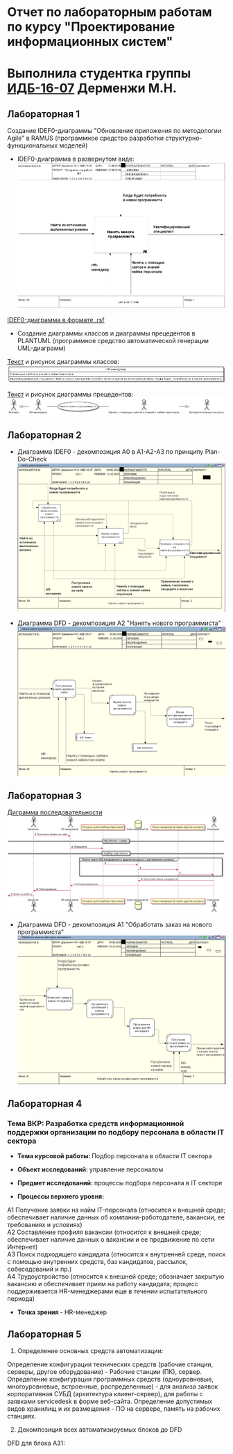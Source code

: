 # Отчет по лабораторным работам по курсу "Проектирование информационных систем"
# Выполнила студентка группы [ИДБ-16-07](https://github.com/stankin/design-1/wiki/list-idb-16-07)  Дерменжи М.Н.

## Лабораторная 1

Создание IDEF0-диаграммы "Обновление приложения по методологии Agile" в RAMUS (программное средство разработки структурно-функциональных моделей)
 * IDEF0-диаграмма в развернутом виде:
![none](https://github.com/Keksylka/RepositoryOtDermenzhi/blob/master/%D0%9B%D0%B0%D0%B1%D0%B01.jpg)

[IDEF0-диаграмма в формате .rsf](https://github.com/Keksylka/RepositoryOtDermenzhi/blob/master/Lab1.rsf)


* Создание диаграммы классов и диаграммы прецедентов в PLANTUML (программное средство автоматической генерации UML-диаграмм)

[Текст](https://github.com/Keksylka/RepositoryOtDermenzhi/blob/master/Plantuml) и рисунок диаграммы классов:
![none](https://github.com/Keksylka/RepositoryOtDermenzhi/blob/master/plant.png)

[Текст](https://github.com/Keksylka/RepositoryOtDermenzhi/blob/master/Plantuml2) и рисунок диаграммы прецедентов:
![none](https://github.com/Keksylka/RepositoryOtDermenzhi/blob/master/Plant2.png)


## Лабораторная 2

* Диаграмма IDEF0 - декомпозиция А0 в А1-А2-А3 по принципу Plan-Do-Check
![none](https://github.com/Keksylka/RepositoryOtDermenzhi/blob/master/Лаба2ДиаграммаPDC.png)

* Диаграмма DFD - декомпозиция А2 "Нанять нового программиста"
![none](https://github.com/Keksylka/RepositoryOtDermenzhi/blob/master/%D0%9B%D0%B0%D0%B1%D0%B02%D0%94%D0%B8%D0%B0%D0%B3%D1%80%D0%B0%D0%BC%D0%BC%D0%B0DFD.png)


## Лабораторная 3

[Диграмма последовательности](https://github.com/Keksylka/RepositoryOtDermenzhi/blob/master/%D0%9B%D0%B0%D0%B1%D0%BE%D1%80%D0%B0%D1%82%D0%BE%D1%80%D0%BD%D0%B0%D1%8F%D0%A0%D0%B0%D0%B1%D0%BE%D1%82%D0%B03%D0%9A%D0%BE%D0%B4%D0%94%D0%B8%D0%B0%D0%B3%D1%80%D0%B0%D0%BC%D0%BC%D1%8B%D0%9F%D0%BE%D1%81%D0%BB%D0%B5%D0%B4%D0%BE%D0%B2%D0%B0%D1%82%D0%B5%D0%BB%D1%8C%D0%BD%D0%BE%D1%81%D1%82%D0%B5%D0%B9)
![none](https://github.com/Keksylka/RepositoryOtDermenzhi/blob/master/%D0%94%D0%B8%D0%B0%D0%B3%D1%80%D0%B0%D0%BC%D0%BC%D0%B0%D0%9F%D0%BE%D1%81%D0%BB%D0%B5%D0%B4%D0%BE%D0%B2%D0%B0%D1%82%D0%B5%D0%BB%D1%8C%D0%BD%D0%BE%D1%81%D1%82%D0%B5%D0%9B%D0%B0%D0%B1%D0%B03.png)


* Диаграмма DFD - декомпозиция А1 "Обработать заказ на нового программиста"
![none](https://github.com/Keksylka/RepositoryOtDermenzhi/blob/master/%D0%9B%D0%B0%D0%B1%D0%B03%D0%94%D0%B8%D0%B0%D0%B3%D1%80%D0%B0%D0%BC%D0%BC%D0%B0DFD.png)


## Лабораторная 4

<h3> Тема ВКР: Разработка средств информационной поддержки организации по подбору персонала в области IT сектора </h3> 

* <b> Тема курсовой работы: </b>
Подбор персонала в области IT сектора

* <b> Объект исследований: </b>
управление персоналом

* <b> Предмет исследований: </b>
процессы подбора персонала в IT секторе

* <b> Процессы верхнего уровня: </b>

A1 Получение заявки на найм IT-персонала (относится к внешней среде; обеспечивает наличие данных об компании-работодателе, вакансии, ее требованиях и условиях)
<br>
A2 Составление профиля вакансии (относится к внешней среде; обеспечивает наличие данных о вакансии и ее продвижение по сети Интернет)
<br>
A3 Поиск подходящего кандидата (относится к внутренней среде, поиск с помощью внутренних средств, баз кандидатов, рассылок, собеседований и пр.)
<br>
A4 Трудоустройство (относится к внешней среде; обозначает закрытую вакансию и обеспечивает прием на работу кандидата; процесс поддерживается HR-менеджерами еще в течении испытательного периода)
* <b>Точка зрения </b> - HR-менеджер


## Лабораторная 5

1. Определение основных средств автоматизации:

Определение конфигурации технических средств (рабочие станции, серверы, другое оборудование) - Рабочие станции (ПК), сервер.
Определение конфигурации программных средств (одноуровневые, многоуровневые, встроенные, распределенные) - для анализа заявок корпоративная СУБД (архитектура клиент-сервер), для работы с заявками servicedesk в форме веб-сайта.
Определение допустимых видов хранилищ и их размещения - ПО на сервере, память на рабочих станциях.

2. Декомпозиция всех автоматизируемых блоков до DFD


DFD для блока А31:
